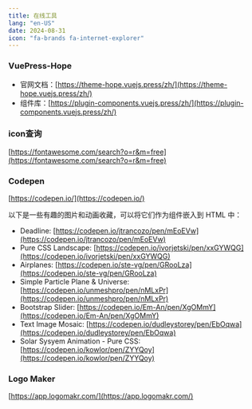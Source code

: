 ```yaml
---
title: 在线工具
lang: "en-US"
date: 2024-08-31
icon: "fa-brands fa-internet-explorer"
---
```

### VuePress-Hope

- 官网文档：[https://theme-hope.vuejs.press/zh/](https://theme-hope.vuejs.press/zh/)
- 组件库：[https://plugin-components.vuejs.press/zh/](https://plugin-components.vuejs.press/zh/)

### icon查询
[https://fontawesome.com/search?o=r&m=free](https://fontawesome.com/search?o=r&m=free)

### Codepen
[https://codepen.io/](https://codepen.io/)

以下是一些有趣的图片和动画收藏，可以将它们作为组件嵌入到 HTML 中：

- Deadline: [https://codepen.io/jtrancozo/pen/mEoEVw](https://codepen.io/jtrancozo/pen/mEoEVw)
- Pure CSS Landscape: [https://codepen.io/ivorjetski/pen/xxGYWQG](https://codepen.io/ivorjetski/pen/xxGYWQG)
- Airplanes: [https://codepen.io/ste-vg/pen/GRooLza](https://codepen.io/ste-vg/pen/GRooLza)
- Simple Particle Plane & Universe: [https://codepen.io/unmeshpro/pen/nMLxPr](https://codepen.io/unmeshpro/pen/nMLxPr)
- Bootstrap Slider: [https://codepen.io/Em-An/pen/XgOMmY](https://codepen.io/Em-An/pen/XgOMmY)
- Text Image Mosaic: [https://codepen.io/dudleystorey/pen/EbOqwa](https://codepen.io/dudleystorey/pen/EbOqwa)
- Solar Sysyem Animation - Pure CSS: [https://codepen.io/kowlor/pen/ZYYQoy](https://codepen.io/kowlor/pen/ZYYQoy)

### Logo Maker
[https://app.logomakr.com/](https://app.logomakr.com/)
